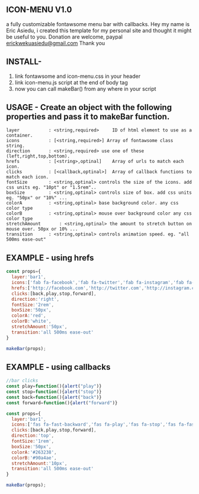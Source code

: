 
## ICON-MENU V1.0
a fully customizable fontawsome menu bar with callbacks.
Hey my name is Eric Asiedu, i created this template 
for my personal site and thought it might be useful to you.
Donation are welcome, paypal erickwekuasiedu@gmail.com Thank you


## INSTALL-

1. link fontawsome and icon-menu.css in your header
2. link icon-menu.js script at the end of body tag
3. now you can call makeBar() from any where in your script



## USAGE - Create an object with the following properties and pass it to makeBar function.

	layer 			: <string,required> 	ID of html element to use as a container.
	icons 			: [<string,required>] Array of fontawsome class string.
  	direction		: <string,required> use one of these (left,right,top,bottom).
  	hrefs			: [<string>,optinal] 	Array of urls to match each icon.
  	clicks			: [<callback,optinal>] 	Array of callback functions to match each icon.
  	fontSize		: <string,optinal> controls the size of the icons. add css units eg. "10pt" or "1.5rem"..
  	boxSize			: <string,optinal> controls size of box. add css units eg. "50px" or "10%" ...
  	colorA			: <string,optinal> base background color. any css color type
  	colorB			: <string,optinal> mouse over background color any css color type
  	stretchAmount		: <string,optinal> the amount to stretch button on mouse over. 50px or 10% ...
  	transition		: <string,optinal> controls animation speed. eg. "all 500ms ease-out"


## EXAMPLE - using hrefs

````javascript 
const props={
  layer:'bar1', 
  icons:['fab fa-facebook','fab fa-twitter','fab fa-instagram','fab fa-whatsapp'],
  hrefs:['http://facebook.com','http://twitter.com','http://instagram.com','http://whatsup.com'],
  clicks:[back,play,stop,forward],
  direction:'right',
  fontSize:'2rem',
  boxSize:'50px',
  colorA:'red',
  colorB:'white',
  stretchAmount:'50px',
  transition:'all 500ms ease-out'
}

makeBar(props);
````



## EXAMPLE - using callbacks

````javascript 
//bar clicks
const play=function(){alert("play")}
const stop=function(){alert("stop")}
const back=function(){alert("back")}
const forward=function(){alert("forward")}

const props={
  layer:'bar1', 
  icons:['fas fa-fast-backward','fas fa-play','fas fa-stop','fas fa-fast-forward'],
  clicks:[back,play,stop,forward],
  direction:'top',
  fontSize:'1rem',
  boxSize:'50px',
  colorA:'#263238',
  colorB:'#90a4ae',
  stretchAmount:'10px',
  transition:'all 500ms ease-out'
}

makeBar(props);
````



